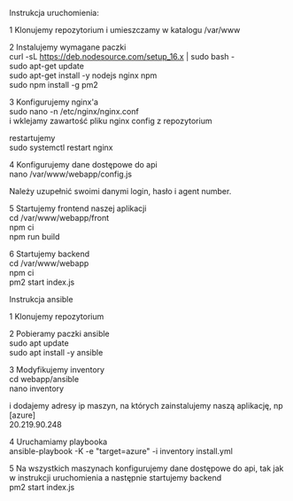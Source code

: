 Instrukcja uruchomienia:

1 Klonujemy repozytorium i umieszczamy w katalogu /var/www  
  
2 Instalujemy wymagane paczki  
curl -sL https://deb.nodesource.com/setup_16.x | sudo bash -  
sudo apt-get update  
sudo apt-get install -y nodejs nginx npm  
sudo npm install -g pm2  
  
3 Konfigurujemy nginx'a  
sudo nano -n /etc/nginx/nginx.conf  
i wklejamy zawartość pliku nginx config z repozytorium  
  
restartujemy  
sudo systemctl restart nginx  
  
4 Konfigurujemy dane dostępowe do api  
nano /var/www/webapp/config.js  
  
Należy uzupełnić swoimi danymi login, hasło i agent number.  
  
5 Startujemy frontend naszej aplikacji  
cd /var/www/webapp/front  
npm ci  
npm run build  
  
6 Startujemy backend  
cd /var/www/webapp  
npm ci  
pm2 start index.js  
  
  
  
Instrukcja ansible  
  
1 Klonujemy repozytorium  
  
2 Pobieramy paczki ansible  
sudo apt update  
sudo apt install -y ansible  
  
3 Modyfikujemy inventory  
cd webapp/ansible  
nano inventory  
  
i dodajemy adresy ip maszyn, na których zainstalujemy naszą aplikację, np  
[azure]  
20.219.90.248  
  
4 Uruchamiamy playbooka  
ansible-playbook -K -e "target=azure" -i inventory install.yml  
  
5 Na wszystkich maszynach konfigurujemy dane dostępowe do api, tak jak w instrukcji uruchomienia a następnie startujemy backend  
pm2 start index.js  
